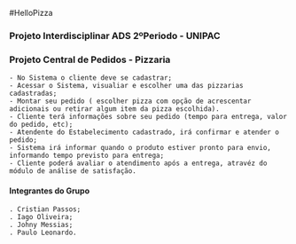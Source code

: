 #HelloPizza

### Projeto Interdisciplinar ADS 2ºPeriodo - UNIPAC
### Projeto Central de Pedidos - Pizzaria
    - No Sistema o cliente deve se cadastrar;
    - Acessar o Sistema, visualiar e escolher uma das pizzarias cadastradas;
    - Montar seu pedido ( escolher pizza com opção de acrescentar adicionais ou retirar algum item da pizza escolhida).
    - Cliente terá informações sobre seu pedido (tempo para entrega, valor do pedido, etc);
    - Atendente do Estabelecimento cadastrado, irá confirmar e atender o pedido;
    - Sistema irá informar quando o produto estiver pronto para envio, informando tempo previsto para entrega;
    - Cliente poderá avaliar o atendimento após a entrega, atravéz do módulo de análise de satisfação.
    

#### Integrantes do Grupo

    . Cristian Passos;
    . Iago Oliveira;
    . Johny Messias;
    . Paulo Leonardo.

